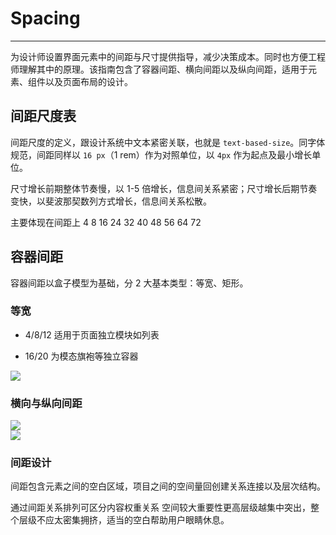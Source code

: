 # Spacing

---

为设计师设置界面元素中的间距与尺寸提供指导，减少决策成本。同时也方便工程师理解其中的原理。该指南包含了容器间距、横向间距以及纵向间距，适用于元素、组件以及页面布局的设计。

## 间距尺度表

间距尺度的定义，跟设计系统中文本紧密关联，也就是 `text-based-size`。同字体规范，间距同样以 `16 px`（1 rem）作为对照单位，以 `4px` 作为起点及最小增长单位。

尺寸增长前期整体节奏慢，以 1-5 倍增长，信息间关系紧密；尺寸增长后期节奏变快，以斐波那契数列方式增长，信息间关系松散。

<div class="at-component__container">
  <div class="ufin-row">
    <div class="ufin-col-lg-8">
      <span class="label ufin-row text-larger">主要体现在间距上</span>
      <span class="label ufin-row">4 8 16 24 32 40 48 56 64 72 </span>
    </div>
    <div class="ufin-col-lg-16">
    </div>
  </div>
</div>

## 容器间距

容器间距以盒子模型为基础，分 2 大基本类型：等宽、矩形。

### 等宽

- 4/8/12 适用于页面独立模块如列表

- 16/20 为模态旗袍等独立容器

![](http://storage.360buyimg.com/fin-desgin/vision-space-2.png)

### 横向与纵向间距

<div class="ufin-row">
  <div class="ufin-col-lg-12">
    <img src="http://storage.360buyimg.com/fin-desgin/vision-space-3.png">
  </div>
  <div class="ufin-col-lg-12">
    <img src="http://storage.360buyimg.com/fin-desgin/vision-space-4.png">
  </div>
</div>

### 间距设计

间距包含元素之间的空白区域，项目之间的空间量回创建关系连接以及层次结构。

通过间距关系排列可区分内容权重关系 空间较大重要性更高层级越集中突出，整个层级不应太密集拥挤，适当的空白帮助用户眼睛休息。
